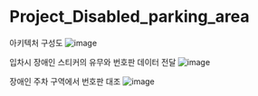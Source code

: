 # Project_Disabled_parking_area

아키텍처 구성도
![image](https://user-images.githubusercontent.com/97171635/182345268-c4096c3c-b2d6-4af7-81f6-e12557e08f00.png)

입차시 장애인 스티커의 유무와 번호판 데이터 전달
![image](https://user-images.githubusercontent.com/97171635/182345391-2e24ad06-b05b-4f3d-ba24-aecaa1e8ab3d.png)

장애인 주차 구역에서 번호판 대조
![image](https://user-images.githubusercontent.com/97171635/182345452-82b6ab1a-ee0a-41c4-8092-def56343b870.png)
